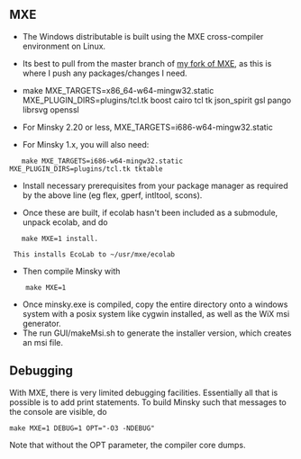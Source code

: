 ## MXE

- The Windows distributable is built using the MXE cross-compiler environment on Linux. 

- Its best to pull from the master branch of [my fork of MXE](https://github.com/highperformancecoder/mxe), as this is where I push any packages/changes I need. 

- make MXE_TARGETS=x86_64-w64-mingw32.static MXE_PLUGIN_DIRS=plugins/tcl.tk boost cairo tcl tk json_spirit gsl pango librsvg openssl
- For Minsky 2.20 or less, MXE_TARGETS=i686-w64-mingw32.static

- For Minsky 1.x, you will also need:
~~~~
   make MXE_TARGETS=i686-w64-mingw32.static MXE_PLUGIN_DIRS=plugins/tcl.tk tktable
~~~~

- Install necessary prerequisites from your package manager as required by the above line (eg flex, gperf, intltool, scons).

- Once these are built, if ecolab hasn't been included as a submodule, unpack ecolab, and do

~~~~
   make MXE=1 install.
~~~~
     This installs EcoLab to ~/usr/mxe/ecolab

- Then compile Minsky with

~~~~
    make MXE=1
~~~~
- Once minsky.exe is compiled, copy the entire directory onto a windows system with a posix system like cygwin installed, as well as the WiX msi generator. 
- The run GUI/makeMsi.sh to generate the installer version, which creates an msi file.

## Debugging
With MXE, there is very limited debugging facilities. Essentially all that is possible is to add print statements. To build Minsky such that messages to the console are visible, do
~~~~
make MXE=1 DEBUG=1 OPT="-O3 -NDEBUG"
~~~~
Note that without the OPT parameter, the compiler core dumps.
